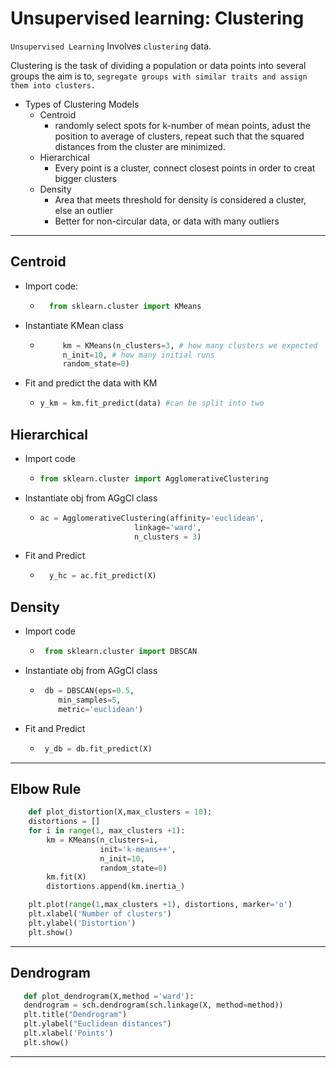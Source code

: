 # Unsupervised learning: Clustering

`Unsupervised Learning` Involves `clustering` data. 

Clustering is the task of dividing a population or data points into several groups the aim is to, `segregate groups with similar traits and assign them into clusters.`




* Types of Clustering Models
    * Centroid
        * randomly select spots for k-number of mean points, adust the position to average of clusters, repeat such that the squared distances from the cluster are minimized.
    * Hierarchical 
        * Every point is a cluster, connect closest points in order to creat bigger clusters
    * Density
        * Area that meets threshold for density is considered a cluster, else an outlier 
        * Better for non-circular data, or data with many outliers
---
## Centroid

* Import code: 
    * ```python 
        from sklearn.cluster import KMeans
        ```
* Instantiate KMean class
    *  ```python       
            km = KMeans(n_clusters=3, # how many clusters we expected   
            n_init=10, # how many initial runs
            random_state=0)
        ```

* Fit and predict the data with KM
    *   ```python 
        y_km = km.fit_predict(data) #can be split into two 
        ```

## Hierarchical 

* Import code
    *   ```python
        from sklearn.cluster import AgglomerativeClustering
        ```
* Instantiate obj from AGgCl class
    *   ```python 
        ac = AgglomerativeClustering(affinity='euclidean',
                             linkage='ward',
                             n_clusters = 3)
        ```                    
* Fit and Predict
    * ```python 
        y_hc = ac.fit_predict(X)
        ```        

## Density 

* Import code
    *  ```python 
        from sklearn.cluster import DBSCAN
        ```
* Instantiate obj from AGgCl class
    *   ```python 
         db = DBSCAN(eps=0.5,
            min_samples=5,
            metric='euclidean')
        ```                
* Fit and Predict
    *  ```python 
        y_db = db.fit_predict(X)
        ```
---

## Elbow Rule
```python 
    def plot_distortion(X,max_clusters = 10):
    distortions = []
    for i in range(1, max_clusters +1):
        km = KMeans(n_clusters=i,
                    init='k-means++',
                    n_init=10,
                    random_state=0)
        km.fit(X)
        distortions.append(km.inertia_)

    plt.plot(range(1,max_clusters +1), distortions, marker='o')
    plt.xlabel('Number of clusters')
    plt.ylabel('Distortion')
    plt.show() 
```
---
## Dendrogram
 ```python 
    def plot_dendrogram(X,method ='ward'):
    dendrogram = sch.dendrogram(sch.linkage(X, method=method))
    plt.title("Dendrogram")
    plt.ylabel("Euclidean distances")
    plt.xlabel('Points')
    plt.show()
```
 ---